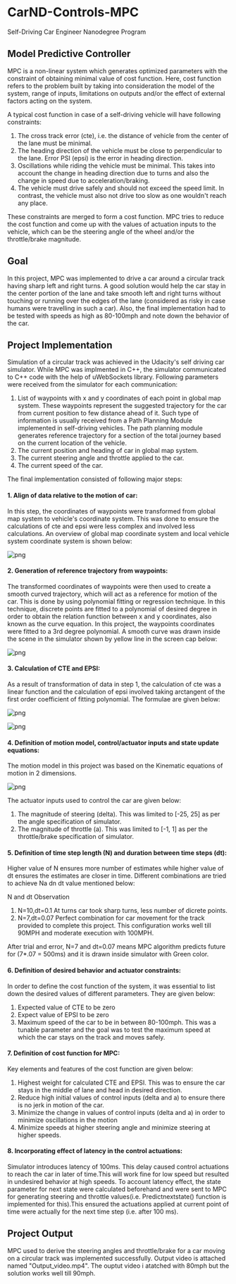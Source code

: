 # CarND-Controls-MPC
Self-Driving Car Engineer Nanodegree Program

## Model Predictive Controller

MPC is a non-linear system which generates optimized parameters with the constraint of obtaining minimal value of cost function. Here, cost function refers to the problem built by taking into consideration the model of the system, range of inputs, limitations on outputs and/or the effect of external factors acting on the system.

A typical cost function in case of a self-driving vehicle will have following constraints:
1. The cross track error (cte), i.e. the distance of vehicle from the center of the lane must be minimal.
2. The heading direction of the vehicle must be close to perpendicular to the lane. Error PSI (epsi) is the error in heading direction.
3. Oscillations while riding the vehicle must be minimal. This takes into account the change in heading direction due to turns and also the change in speed due to acceleration/braking. 
4. The vehicle must drive safely and should not exceed the speed limit. In contrast, the vehicle must also not drive too slow as one wouldn't reach any place.

These constraints are merged to form a cost function. MPC tries to reduce the cost function and come up with the values of actuation inputs to the vehicle, which can be the steering angle of the wheel and/or the throttle/brake magnitude.

## Goal
In this project, MPC was implemented to drive a car around a circular track having sharp left and right turns. A good solution would help the car stay in the center portion of the lane and take smooth left and right turns without touching or running over the edges of the lane (considered as risky in case humans were travelling in such a car). Also, the final implementation had to be tested with speeds as high as 80-100mph and note down the behavior of the car.

## Project Implementation
Simulation of a circular track was achieved in the Udacity's self driving car simulator. While MPC was implmented in C++, the simulator communicated to C++ code with the help of uWebSockets library. Following parameters were received from the simulator for each communication:

1. List of waypoints with x and y coordinates of each point in global map system. These waypoints represent the suggested trajectory for the car from current position to few distance ahead of it. Such type of information is usually received from a Path Planning Module implemented in self-driving vehicles. The path planning module generates reference trajectory for a section of the total journey based on the current location of the vehicle.
2. The current position and heading of car in global map system.
3. The current steering angle and throttle applied to the car.
4. The current speed of the car.


The final implementation consisted of following major steps:

#### 1. Align of data relative to the motion of car:
In this step, the coordinates of waypoints were transformed from global map system to vehicle's coordinate system. This was done to ensure the calculations of cte and epsi were less complex and involved less calculations. An overview of global map coordinate system and local vehicle system coordinate system is shown below:
    
![png](global-map.png)


#### 2. Generation of reference trajectory from waypoints:
The transformed coordinates of waypoints were then used to create a smooth curved trajectory, which will act as a reference for motion of the car. This is done by using polynomial fitting or regression technique. In this technique, discrete points are fitted to a polynomial of desired degree in order to obtain the relation function between x and y coordinates, also known as the curve equation. In this project, the waypoints coordinates were fitted to a 3rd degree polynomial. A smooth curve was drawn inside the scene in the simulator shown by yellow line in the screen cap below:

![png](waypoints_curve.png)

#### 3. Calculation of CTE and EPSI:
As a result of transformation of data in step 1, the calculation of cte was a linear function and the calculation of epsi involved taking arctangent of the first order coefficient of fitting polynomial. The formulae are given below:
    
![png](cte-formula.png)

![png](epsi-formula.png)

#### 4. Definition of motion model, control/actuator inputs and state update equations:

The motion model in this project was based on the Kinematic equations of motion in 2 dimensions.

![png](kinematic-state-update-equations.png)


The actuator inputs used to control the car are given below: 
1. The magnitude of steering (delta). This was limited to [-25, 25] as per the angle specification of simulator. 
2. The magnitude of throttle (a). This was limited to [-1, 1] as per the throttle/brake specification of simulator.

#### 5. Definition of time step length (N) and duration between time steps (dt):
 Higher value of N ensures more number of estimates while higher value of dt ensures the estimates are closer in time. Different combinations are tried to achieve Na dn dt value mentioned below:

N and dt                                 Observation
1. N=10,dt=0.1                              At turns car took sharp turns, less number of dicrete points.
2. N=7,dt=0.07                              Perfect combination for car movement for the track provided to complete this project.  This configuration works well till 90MPH and moderate execution with 100MPH.


After trial and error, N=7 and dt=0.07 means MPC algorithm predicts future for (7*.07 = 500ms) and it is drawn inside simulator with Green color.


#### 6. Definition of desired behavior and actuator constraints:
In order to define the cost function of the system, it was essential to list down the desired values of different parameters. They are given below:

1. Expected value of CTE to be zero
2. Expect value of EPSI to be zero
3. Maximum speed of the car to be in between 80-100mph. This was a tunable parameter and the goal was to test the maximum speed at which the car stays on the track and moves safely.

#### 7. Definition of cost function for MPC:
Key elements and features of the cost function are given below:

1. Highest weight for calculated CTE and EPSI. This was to ensure the car stays in the middle of lane and head in desired direction.
2. Reduce high initial values of control inputs (delta and a) to ensure there is no jerk in motion of the car.
3. Minimize the change in values of control inputs (delta and a) in order to minimize oscillations in the motion
4. Minimize speeds at higher steering angle and minimize steering at higher speeds.

#### 8. Incorporating effect of latency in the control actuations:
Simulator introduces latency of 100ms. This delay caused control actuations to reach the car in later of time.This will work fine for low speed but resulted in undesired behavior at high speeds.
To account latency effect, the state parameter for next state were calculated beforehand and were sent to MPC for generating steering and throttle values(i.e. Predictnextstate() function is implemented for this).This ensured the actuations applied at current point of time were actually for the next time step (i.e. after 100 ms).

## Project Output
MPC used to derive the steering angles and throttle/brake for a car moving on a circular track was implemented successfully. Output video is attached named "Output_video.mp4". The ouptut video i atatched with 80mph but the solution works well till 90mph.
